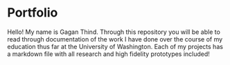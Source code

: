 # Portfolio

Hello! My name is Gagan Thind. Through this repository you will be able to read through documentation of the work I have done over the course of my education thus far at the University of Washington. Each of my projects has a markdown file with all research and high fidelity prototypes included! 
